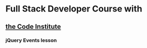 # Full Stack Developer Course with

## [the Code Institute](codeinstitute.net)

### jQuery Events lesson